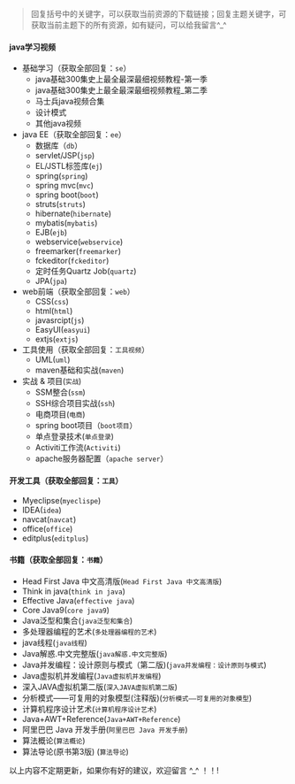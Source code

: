 > 回复括号中的关键字，可以获取当前资源的下载链接；回复主题关键字，可获取当前主题下的所有资源，如有疑问，可以给我留言^_^

#### java学习视频

- 基础学习（获取全部回复：`se`）
     - java基础300集史上最全最深最细视频教程-第一季
     - java基础300集史上最全最深最细视频教程_第二季
     - 马士兵java视频合集
     - 设计模式
     - 其他java视频
- java EE（获取全部回复：`ee`）
     - 数据库（`db`）
     - servlet/JSP(`jsp`)
     - EL/JSTL标签库(`ej`)
     - spring(`spring`)
     - spring mvc(`mvc`)
     - spring boot(`boot`)
     - struts(`struts`)
     - hibernate(`hibernate`)
     - mybatis(`mybatis`)
     - EJB(`ejb`)
     - webservice(`webservice`)
     - freemarker(`freemarker`)
     - fckeditor(`fckeditor`)
     - 定时任务Quartz Job(`quartz`)
     - JPA(`jpa`)
- web前端（获取全部回复：`web`）
     - CSS(`css`)
     - html(`html`)
     - javasrcipt(`js`)
     - EasyUI(`easyui`)
     - extjs(`extjs`)
- 工具使用（获取全部回复：`工具视频`）
     - UML(`uml`)
     - maven基础和实战(`maven`)
- 实战 & 项目(`实战`)
     - SSM整合(`ssm`)
     - SSH综合项目实战(`ssh`)
     - 电商项目(`电商`)
     - spring boot项目（`boot项目`）
     - 单点登录技术(`单点登录`)
     - Activiti工作流(`Activiti`)
     - apache服务器配置（`apache server`）

#### 开发工具（获取全部回复：`工具`）

- Myeclipse(`myeclispe`)
- IDEA(`idea`)
- navcat(`navcat`)
- office(`office`)
- editplus(`editplus`)

#### 书籍（获取全部回复：`书籍`）

- Head First Java 中文高清版(`Head First Java 中文高清版`)
- Think in java(`think in java`)
- Effective Java(`effective java`)
- Core Java9(`core java9`)
- Java泛型和集合(`java泛型和集合`)
- 多处理器编程的艺术(`多处理器编程的艺术`)
- java线程(`java线程`)
- Java解惑.中文完整版(`java解惑.中文完整版`)
- Java并发编程：设计原则与模式（第二版)(`java并发编程：设计原则与模式`)
- Java虚拟机并发编程(`Java虚拟机并发编程`)
- 深入JAVA虚拟机第二版(`深入JAVA虚拟机第二版`)
- 分析模式——可复用的对象模型(注释版)(`分析模式——可复用的对象模型`)
- 计算机程序设计艺术(`计算机程序设计艺术`)
- Java+AWT+Reference(`Java+AWT+Reference`)
- 阿里巴巴 Java 开发手册(`阿里巴巴 Java 开发手册`)
- 算法概论(`算法概论`)
- 算法导论(原书第3版) (`算法导论`)

以上内容不定期更新，如果你有好的建议，欢迎留言 ^_^ ！！!

[^注]: 以上部分内容来源互联网，侵删


